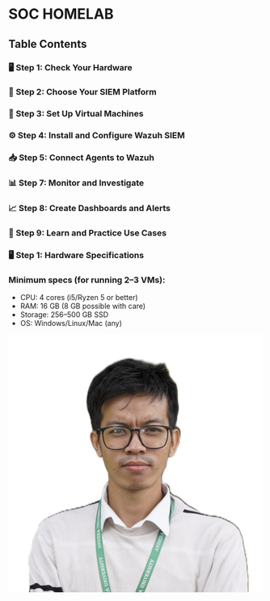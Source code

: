 # SOC HOMELAB

## Table Contents
### 🖥️ Step 1: Check Your Hardware
### 🧱 Step 2: Choose Your SIEM Platform
### 🔧 Step 3: Set Up Virtual Machines
### ⚙️ Step 4: Install and Configure Wazuh SIEM
### 📥 Step 5: Connect Agents to Wazuh
### 📊 Step 7: Monitor and Investigate
### 📈 Step 8: Create Dashboards and Alerts
### 🧪 Step 9: Learn and Practice Use Cases

### 🖥️ Step 1: Hardware Specifications
### Minimum specs (for running 2–3 VMs):
- CPU: 4 cores (i5/Ryzen 5 or better)
- RAM: 16 GB (8 GB possible with care)
- Storage: 256–500 GB SSD
- OS: Windows/Linux/Mac (any)

![image](https://raw.githubusercontent.com/NATTOMR/SOCHomeLab/refs/heads/main/pass-size%20photograph.JPG)
